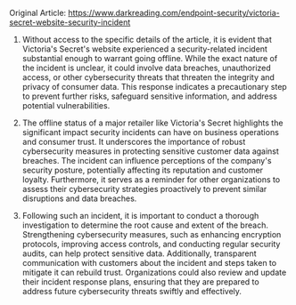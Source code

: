 Original Article: https://www.darkreading.com/endpoint-security/victoria-secret-website-security-incident

1) Without access to the specific details of the article, it is evident that Victoria's Secret's website experienced a security-related incident substantial enough to warrant going offline. While the exact nature of the incident is unclear, it could involve data breaches, unauthorized access, or other cybersecurity threats that threaten the integrity and privacy of consumer data. This response indicates a precautionary step to prevent further risks, safeguard sensitive information, and address potential vulnerabilities.

2) The offline status of a major retailer like Victoria's Secret highlights the significant impact security incidents can have on business operations and consumer trust. It underscores the importance of robust cybersecurity measures in protecting sensitive customer data against breaches. The incident can influence perceptions of the company's security posture, potentially affecting its reputation and customer loyalty. Furthermore, it serves as a reminder for other organizations to assess their cybersecurity strategies proactively to prevent similar disruptions and data breaches.

3) Following such an incident, it is important to conduct a thorough investigation to determine the root cause and extent of the breach. Strengthening cybersecurity measures, such as enhancing encryption protocols, improving access controls, and conducting regular security audits, can help protect sensitive data. Additionally, transparent communication with customers about the incident and steps taken to mitigate it can rebuild trust. Organizations could also review and update their incident response plans, ensuring that they are prepared to address future cybersecurity threats swiftly and effectively.
